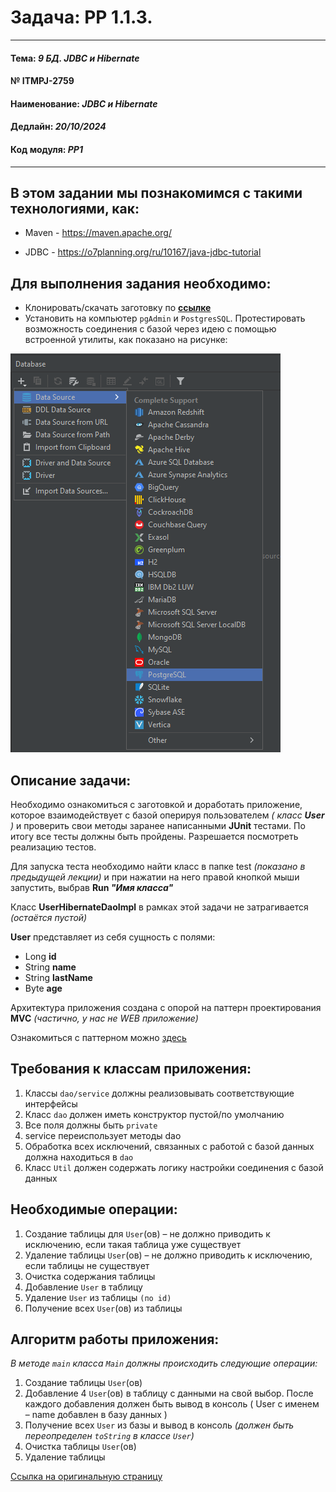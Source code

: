 # Задача: **PP 1.1.3.**

---

#### Тема: _9 БД. JDBC и Hibernate_
#### № **ITMPJ-2759**
#### Наименование: _JDBC и Hibernate_
#### Дедлайн: _20/10/2024_
#### Код модуля: _PP1_

---

## В этом задании мы познакомимся с такими технологиями, как:

* Maven  - https://maven.apache.org/

* JDBC - https://o7planning.org/ru/10167/java-jdbc-tutorial


## Для выполнения задания необходимо:

* Клонировать/скачать заготовку по [**ссылке**](https://github.com/VanderDT/Task-1)
* Установить на компьютер `pgAdmin` и `PostgresSQL`. Протестировать возможность соединения с базой 
через идею с помощью встроенной утилиты, как показано на рисунке:

![PostgresSQL](/imgs/img.png)


## Описание задачи:

Необходимо ознакомиться с заготовкой и доработать приложение, которое взаимодействует с базой 
оперируя пользователем _( класс **User** )_ и проверить свои методы заранее написанными **JUnit** 
тестами. По итогу все тесты должны быть пройдены. Разрешается посмотреть реализацию тестов.

Для запуска теста необходимо найти класс в папке test _(показано в предыдущей лекции)_ 
и при нажатии на него правой кнопкой мыши запустить, выбрав **Run _"Имя класса"_**

Класс **UserHibernateDaoImpl** в рамках этой задачи не затрагивается _(остаётся пустой)_

**User** представляет из себя сущность с полями:

* Long **id**
* String **name**
* String **lastName**
* Byte **age**

Архитектура приложения создана с опорой на паттерн проектирования **MVC** 
_(частично, у нас не WEB приложение)_

Ознакомиться с паттерном можно [здесь](https://pro-java.ru/patterny-proektirovaniya-java/chto-takoe-pattern-proektirovaniya-mvc-v-java/)


## Требования к классам приложения:

1. Классы `dao/service` должны реализовывать соответствующие интерфейсы
2. Класс `dao` должен иметь конструктор пустой/по умолчанию
3. Все поля должны быть `private`
4. service переиспользует методы dao
5. Обработка всех исключений, связанных с работой с базой данных должна находиться в `dao`
6. Класс `Util` должен содержать логику настройки соединения с базой данных


## Необходимые операции:

1. Создание таблицы для `User`(ов) – не должно приводить к исключению, если такая таблица уже существует
2. Удаление таблицы `User`(ов) – не должно приводить к исключению, если таблицы не существует
3. Очистка содержания таблицы
4. Добавление `User` в таблицу
5. Удаление `User` из таблицы `(по id)`
6. Получение всех `User`(ов) из таблицы


## Алгоритм работы приложения:

_В методе `main` класса `Main` должны происходить следующие операции:_

1. Создание таблицы `User`(ов)
2. Добавление 4 `User`(ов) в таблицу с данными на свой выбор. После каждого добавления должен быть вывод в консоль ( User с именем – name добавлен в базу данных )
3. Получение всех `User` из базы и вывод в консоль _(должен быть переопределен `toString` в классе `User`)_
4. Очистка таблицы `User`(ов)
5. Удаление таблицы

[Ссылка на оригинальную страницу](http://jira.it-mentor.tech/browse/ITMPJ-2759)